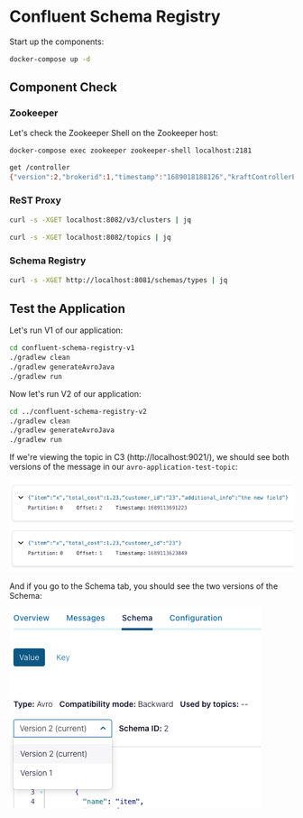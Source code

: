 # Confluent Schema Registry

Start up the components:

```bash
docker-compose up -d
```

## Component Check

### Zookeeper

Let's check the Zookeeper Shell on the Zookeeper host:

```bash
docker-compose exec zookeeper zookeeper-shell localhost:2181
```

```bash
get /controller
{"version":2,"brokerid":1,"timestamp":"1689018188126","kraftControllerEpoch":-1}
```

### ReST Proxy

```bash
curl -s -XGET localhost:8082/v3/clusters | jq
```

```bash
curl -s -XGET localhost:8082/topics | jq

```

### Schema Registry

```bash
curl -s -XGET http://localhost:8081/schemas/types | jq
```

## Test the Application

Let's run V1 of our application:

```bash
cd confluent-schema-registry-v1
./gradlew clean
./gradlew generateAvroJava
./gradlew run    
```

Now let's run V2 of our application:

```bash
cd ../confluent-schema-registry-v2
./gradlew clean
./gradlew generateAvroJava
./gradlew run
```

If we're viewing the topic in C3 (http://localhost:9021/), we should see both versions of the message in our `avro-application-test-topic`:

![Topic Data](img/messages.png)

And if you go to the Schema tab, you should see the two versions of the Schema:

![Avro Schemas](img/avro-schemas.png)
